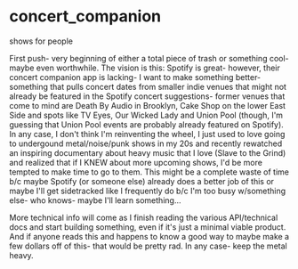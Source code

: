 # concert_companion
shows for people

First push- very beginning of either a total piece of trash or something cool- maybe even worthwhile.
The vision is this: Spotify is great- however, their concert companion app is lacking- I want to make 
something better- something that pulls concert dates from smaller indie venues that might not already be
featured in the Spotify concert suggestions- former venues that come to mind are Death By Audio in Brooklyn,
Cake Shop on the lower East Side and spots like TV Eyes, Our Wicked Lady and Union Pool (though, I'm guessing
that Union Pool events are probably already featured on Spotify). In any case, I don't think I'm reinventing
the wheel, I just used to love going to undergound metal/noise/punk shows in my 20s and recently rewatched 
an inspiring documentary about heavy music that I love (Slave to the Grind) and realized that if I KNEW 
about more upcoming shows, I'd be more tempted to make time to go to them. This might be a complete waste of
time b/c maybe Spotify (or someone else) already does a better job of this or maybe I'll get sidetracked
like I frequently do b/c I'm too busy w/something else- who knows- maybe I'll learn something... 

More technical info will come as I finish reading the various API/technical docs and start building something,
even if it's just a minimal viable product. And if anyone reads this and happens to know a good way to maybe 
make a few dollars off of this- that would be pretty rad. In any case- keep the metal heavy.
